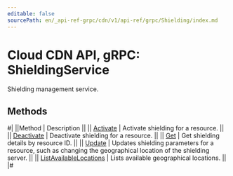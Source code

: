 ```yaml
---
editable: false
sourcePath: en/_api-ref-grpc/cdn/v1/api-ref/grpc/Shielding/index.md
---
```


# Cloud CDN API, gRPC: ShieldingService

Shielding management service.

## Methods

#|
||Method | Description ||
|| [Activate](activate.md) | Activate shielding for a resource. ||
|| [Deactivate](deactivate.md) | Deactivate shielding for a resource. ||
|| [Get](get.md) | Get shielding details by resource ID. ||
|| [Update](update.md) | Updates shielding parameters for a resource, such as changing the geographical location of the shielding server. ||
|| [ListAvailableLocations](listAvailableLocations.md) | Lists available geographical locations. ||
|#